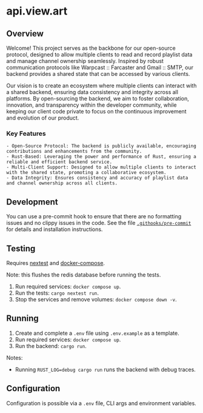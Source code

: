 # api.view.art

## Overview

Welcome! This project serves as the backbone for our open-source protocol, designed to allow multiple clients to read and record playlist data and manage channel ownership seamlessly. Inspired by robust communication protocols like Warpcast :: Farcaster and Gmail :: SMTP, our backend provides a shared state that can be accessed by various clients.

Our vision is to create an ecosystem where multiple clients can interact with a shared backend, ensuring data consistency and integrity across all platforms. By open-sourcing the backend, we aim to foster collaboration, innovation, and transparency within the developer community, while keeping our client code private to focus on the continuous improvement and evolution of our product.

### Key Features

    - Open-Source Protocol: The backend is publicly available, encouraging contributions and enhancements from the community.
    - Rust-Based: Leveraging the power and performance of Rust, ensuring a reliable and efficient backend service.
    - Multi-Client Support: Designed to allow multiple clients to interact with the shared state, promoting a collaborative ecosystem.
    - Data Integrity: Ensures consistency and accuracy of playlist data and channel ownership across all clients.

## Development

You can use a pre-commit hook to ensure that there are no formatting issues and no clippy issues in the code. See the file [`.githooks/pre-commit`](.githooks/pre-commit) for details and installation instructions.

## Testing

Requires [nextest](https://nexte.st/) and [docker-compose](https://docs.docker.com/compose/).

Note: this flushes the redis database before running the tests.

1. Run required services: `docker compose up`.
2. Run the tests: `cargo nextest run`.
3. Stop the services and remove volumes: `docker compose down -v`.

## Running

1. Create and complete a `.env` file using `.env.example` as a template.
2. Run required services: `docker compose up`.
3. Run the backend: `cargo run`.

Notes:

 - Running `RUST_LOG=debug cargo run` runs the backend with debug traces.

## Configuration

Configuration is possible via a `.env` file, CLI args and environment variables.
